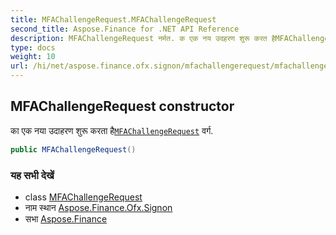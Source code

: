 ```yaml
---
title: MFAChallengeRequest.MFAChallengeRequest
second_title: Aspose.Finance for .NET API Reference
description: MFAChallengeRequest नर्मत. क एक नय उदहरण शुरू करत हैMFAChallengeRequest वर्ग.
type: docs
weight: 10
url: /hi/net/aspose.finance.ofx.signon/mfachallengerequest/mfachallengerequest/
---
```

## MFAChallengeRequest constructor

का एक नया उदाहरण शुरू करता है[`MFAChallengeRequest`](../) वर्ग.

```csharp
public MFAChallengeRequest()
```

### यह सभी देखें

* class [MFAChallengeRequest](../)
* नाम स्थान [Aspose.Finance.Ofx.Signon](../../mfachallengerequest/)
* सभा [Aspose.Finance](../../../)


